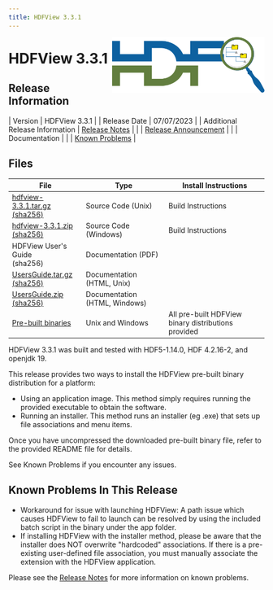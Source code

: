 ```yaml
---
title: HDFView 3.3.1
---
```


<img alt="HDFView Logo" align=right width=300 src="/assets/img/hdfview.png">

# HDFView 3.3.1

## Release Information

| Version | HDFView 3.3.1 |
| Release Date | 07/07/2023 |
| Additional Release Information | [Release Notes](https://github.com/HDFGroup/hdf5/blob/hdf5_1_14_3/release_docs/RELEASE.txt) |
| | [Release Announcement](https://www.hdfgroup.org/2023/04/release-of-hdfview-3-3-0-newsletter-193/) | 
| | Documentation | 
| | [Known Problems](#known-problems-in-this-release) |

## Files 

| File | Type | Install Instructions |
| ---- | ---- | ---- | 
| [hdfview-3.3.1.tar.gz](https://hdf-wordpress-1.s3.amazonaws.com/wp-content/uploads/manual/HDFView/3.3.1/src/hdfview-3.3.1.tar.gz) <br> [(sha256)](https://hdf-wordpress-1.s3.amazonaws.com/wp-content/uploads/manual/HDFView/3.3.1/src/hdfview-3.3.1.tar.gz.sha256) | Source Code (Unix) | Build Instructions | 
| [hdfview-3.3.1.zip](https://hdf-wordpress-1.s3.amazonaws.com/wp-content/uploads/manual/HDFView/3.3.1/src/hdfview-3.3.1.zip) <br> [(sha256)](https://hdf-wordpress-1.s3.amazonaws.com/wp-content/uploads/manual/HDFView/3.3.1/src/hdfview-3.3.1.zip.sha256)	| Source Code	(Windows) | Build Instructions | 
| HDFView User's Guide <br> (sha256) | Documentation (PDF) | | 
| [UsersGuide.tar.gz](https://hdf-wordpress-1.s3.amazonaws.com/wp-content/uploads/manual/HDFView/3.3.1/docs/UsersGuide.tar.gz) <br> [(sha256)](https://hdf-wordpress-1.s3.amazonaws.com/wp-content/uploads/manual/HDFView/3.3.1/docs/UsersGuide.tar.gz.sha256) | Documentation (HTML, Unix) | | 
| [UsersGuide.zip](https://hdf-wordpress-1.s3.amazonaws.com/wp-content/uploads/manual/HDFView/3.3.1/docs/UsersGuide.zip) <br> [(sha256)](https://hdf-wordpress-1.s3.amazonaws.com/wp-content/uploads/manual/HDFView/3.3.1/docs/UsersGuide.zip.sha256) | Documentation (HTML, Windows) | | |
| [Pre-built binaries](https://support.hdfgroup.org/ftp/HDF5/releases/HDF-JAVA/hdfview-3.3.1/bin/) | Unix and Windows | All pre-built HDFView binary distributions provided

HDFView 3.3.1 was built and tested with HDF5-1.14.0, HDF 4.2.16-2, and openjdk 19. 

This release provides two ways to install the HDFView pre-built binary distribution for a platform:
* Using an application image. This method simply requires running the provided executable to obtain the software.
* Running an installer. This method runs an installer (eg .exe) that sets up file associations and menu items.

Once you have uncompressed the downloaded pre-built binary file, refer to the provided README file for details.

See Known Problems if you encounter any issues.

## Known Problems In This Release

* Workaround for issue with launching HDFView: A path issue which causes HDFView to fail to launch can be resolved by using the included batch script in the binary under the app folder.
* If installing HDFView with the installer method, please be aware that the installer does NOT overwrite "hardcoded" associations.  If there is a pre-existing user-defined file association, you must manually associate the extension with the HDFView application.

Please see the [Release Notes](https://github.com/HDFGroup/hdf5/blob/hdf5_1_14_3/release_docs/RELEASE.txt) for more information on known problems.
